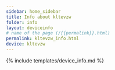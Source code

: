 ```yaml
---
sidebar: home_sidebar
title: Info about kltevzw
folder: info
layout: deviceinfo
# name of the page (/{{permalink}}.html)
permalink: kltevzw_info.html
device: kltevzw
---
```

{% include templates/device_info.md %}
